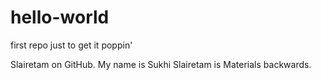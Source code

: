 # hello-world
first repo just to get it poppin'

Slairetam on GitHub. My name is Sukhi
Slairetam is Materials backwards.
